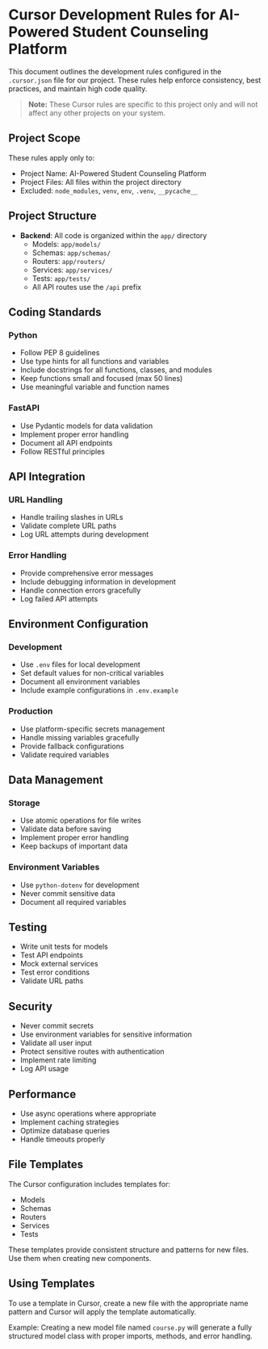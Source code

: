 # Cursor Development Rules for AI-Powered Student Counseling Platform

This document outlines the development rules configured in the `.cursor.json` file for our project. These rules help enforce consistency, best practices, and maintain high code quality.

> **Note:** These Cursor rules are specific to this project only and will not affect any other projects on your system.

## Project Scope

These rules apply only to:
- Project Name: AI-Powered Student Counseling Platform
- Project Files: All files within the project directory
- Excluded: `node_modules`, `venv`, `env`, `.venv`, `__pycache__`

## Project Structure

- **Backend**: All code is organized within the `app/` directory
  - Models: `app/models/`
  - Schemas: `app/schemas/`
  - Routers: `app/routers/`
  - Services: `app/services/`
  - Tests: `app/tests/`
  - All API routes use the `/api` prefix

## Coding Standards

### Python
- Follow PEP 8 guidelines
- Use type hints for all functions and variables
- Include docstrings for all functions, classes, and modules
- Keep functions small and focused (max 50 lines)
- Use meaningful variable and function names

### FastAPI
- Use Pydantic models for data validation
- Implement proper error handling
- Document all API endpoints
- Follow RESTful principles

## API Integration

### URL Handling
- Handle trailing slashes in URLs
- Validate complete URL paths
- Log URL attempts during development

### Error Handling
- Provide comprehensive error messages
- Include debugging information in development
- Handle connection errors gracefully
- Log failed API attempts

## Environment Configuration

### Development
- Use `.env` files for local development
- Set default values for non-critical variables
- Document all environment variables
- Include example configurations in `.env.example`

### Production
- Use platform-specific secrets management
- Handle missing variables gracefully
- Provide fallback configurations
- Validate required variables

## Data Management

### Storage
- Use atomic operations for file writes
- Validate data before saving
- Implement proper error handling
- Keep backups of important data

### Environment Variables
- Use `python-dotenv` for development
- Never commit sensitive data
- Document all required variables

## Testing

- Write unit tests for models
- Test API endpoints
- Mock external services
- Test error conditions
- Validate URL paths

## Security

- Never commit secrets
- Use environment variables for sensitive information
- Validate all user input
- Protect sensitive routes with authentication
- Implement rate limiting
- Log API usage

## Performance

- Use async operations where appropriate
- Implement caching strategies
- Optimize database queries
- Handle timeouts properly

## File Templates

The Cursor configuration includes templates for:
- Models
- Schemas
- Routers
- Services
- Tests

These templates provide consistent structure and patterns for new files. Use them when creating new components.

## Using Templates

To use a template in Cursor, create a new file with the appropriate name pattern and Cursor will apply the template automatically.

Example: Creating a new model file named `course.py` will generate a fully structured model class with proper imports, methods, and error handling. 